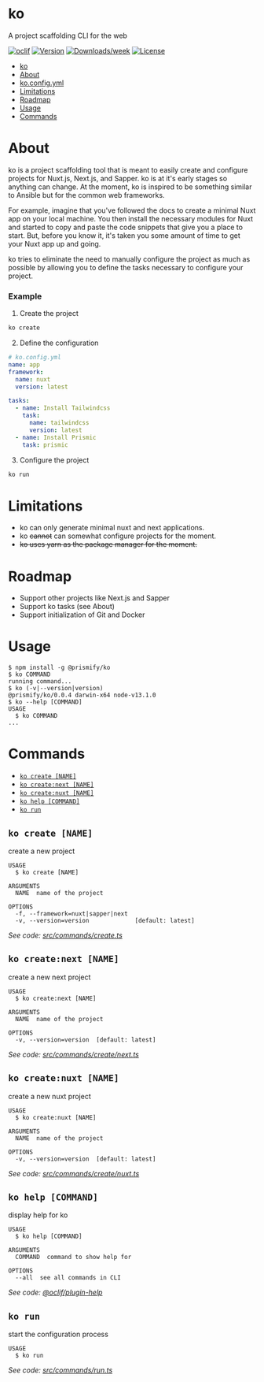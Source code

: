 # ko

A project scaffolding CLI for the web

[![oclif](https://img.shields.io/badge/cli-oclif-brightgreen.svg)](https://oclif.io)
[![Version](https://img.shields.io/npm/v/@prismify/ko.svg)](https://npmjs.org/package/@prismify/ko)
[![Downloads/week](https://img.shields.io/npm/dw/@prismify/ko.svg)](https://npmjs.org/package/@prismify/ko)
[![License](https://img.shields.io/npm/l/@prismify/ko.svg)](https://github.com/prismify-co/ko/blob/master/package.json)

<!-- toc -->
* [ko](#ko)
* [About](#about)
* [ko.config.yml](#koconfigyml)
* [Limitations](#limitations)
* [Roadmap](#roadmap)
* [Usage](#usage)
* [Commands](#commands)
<!-- tocstop -->

# About

ko is a project scaffolding tool that is meant to easily create and configure projects for Nuxt.js, Next.js, and Sapper.
ko is at it's early stages so anything can change. At the moment, ko is inspired to be something similar to Ansible but for the common web frameworks.

For example, imagine that you've followed the docs to create a minimal Nuxt app on your local machine. You then install the necessary modules for Nuxt and started to copy and paste the code snippets that give you a place to start. But, before you know it, it's taken you some amount of time to get your Nuxt app up and going.

ko tries to eliminate the need to manually configure the project as much as possible by allowing you to define the tasks necessary to configure your project.

### Example

1. Create the project

```bash
ko create
```

2. Define the configuration

```yml
# ko.config.yml
name: app
framework:
  name: nuxt
  version: latest

tasks:
  - name: Install Tailwindcss
    task:
      name: tailwindcss
      version: latest
  - name: Install Prismic
    task: prismic
```

3. Configure the project

```bash
ko run
```

# Limitations

- ko can only generate minimal nuxt and next applications.
- ko ~~cannot~~ can somewhat configure projects for the moment.
- ~~ko uses yarn as the package manager for the moment.~~

# Roadmap

- Support other projects like Next.js and Sapper
- Support ko tasks (see About)
- Support initialization of Git and Docker

# Usage

<!-- usage -->
```sh-session
$ npm install -g @prismify/ko
$ ko COMMAND
running command...
$ ko (-v|--version|version)
@prismify/ko/0.0.4 darwin-x64 node-v13.1.0
$ ko --help [COMMAND]
USAGE
  $ ko COMMAND
...
```
<!-- usagestop -->

# Commands

<!-- commands -->
* [`ko create [NAME]`](#ko-create-name)
* [`ko create:next [NAME]`](#ko-createnext-name)
* [`ko create:nuxt [NAME]`](#ko-createnuxt-name)
* [`ko help [COMMAND]`](#ko-help-command)
* [`ko run`](#ko-run)

## `ko create [NAME]`

create a new project

```
USAGE
  $ ko create [NAME]

ARGUMENTS
  NAME  name of the project

OPTIONS
  -f, --framework=nuxt|sapper|next
  -v, --version=version             [default: latest]
```

_See code: [src/commands/create.ts](https://github.com/prismify-co/ko/blob/v0.0.4/src/commands/create.ts)_

## `ko create:next [NAME]`

create a new next project

```
USAGE
  $ ko create:next [NAME]

ARGUMENTS
  NAME  name of the project

OPTIONS
  -v, --version=version  [default: latest]
```

_See code: [src/commands/create/next.ts](https://github.com/prismify-co/ko/blob/v0.0.4/src/commands/create/next.ts)_

## `ko create:nuxt [NAME]`

create a new nuxt project

```
USAGE
  $ ko create:nuxt [NAME]

ARGUMENTS
  NAME  name of the project

OPTIONS
  -v, --version=version  [default: latest]
```

_See code: [src/commands/create/nuxt.ts](https://github.com/prismify-co/ko/blob/v0.0.4/src/commands/create/nuxt.ts)_

## `ko help [COMMAND]`

display help for ko

```
USAGE
  $ ko help [COMMAND]

ARGUMENTS
  COMMAND  command to show help for

OPTIONS
  --all  see all commands in CLI
```

_See code: [@oclif/plugin-help](https://github.com/oclif/plugin-help/blob/v2.2.3/src/commands/help.ts)_

## `ko run`

start the configuration process

```
USAGE
  $ ko run
```

_See code: [src/commands/run.ts](https://github.com/prismify-co/ko/blob/v0.0.4/src/commands/run.ts)_
<!-- commandsstop -->
